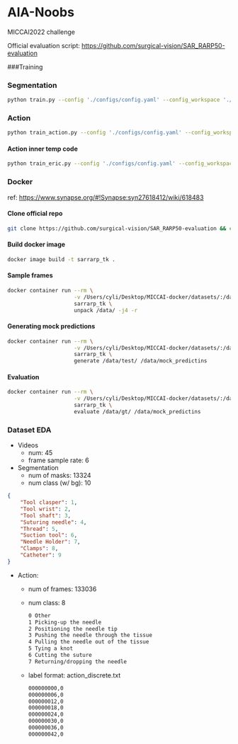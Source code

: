 # AIA-Noobs
MICCAI2022 challenge

Official evaluation script: https://github.com/surgical-vision/SAR_RARP50-evaluation

###Training

### Segmentation

```bash
python train.py --config './configs/config.yaml' --config_workspace './configs/config_aia.yaml' --workers 3 --bs 4
```

### Action
```bash
python train_action.py --config './configs/config.yaml' --config_workspace '.\configs\config_lab.yaml' --workers 0 --bs 64
```

#### Action inner temp code
```bash
python train_eric.py --config './configs/config.yaml' --config_workspace '.\configs\config_lab.yaml' --workers 0 --bs 64 --config_encoder '../miccai_config/20220812-0040.yaml' --ckpt_encoder '../miccai_ckpt/20220812-0040-best.pth'
```

### Docker

ref: https://www.synapse.org/#!Synapse:syn27618412/wiki/618483

#### Clone official repo
```bash
git clone https://github.com/surgical-vision/SAR_RARP50-evaluation && cd ./SAR_RARP50-evaluation
```
#### Build docker image
```bash
docker image build -t sarrarp_tk .
```

#### Sample frames
```bash
docker container run --rm \
                     -v /Users/cyli/Desktop/MICCAI-docker/datasets/:/data/ \
                     sarrarp_tk \
                     unpack /data/ -j4 -r                      
```

#### Generating mock predictions
```bash
docker container run --rm \
                     -v /Users/cyli/Desktop/MICCAI-docker/datasets/:/data/ \
                     sarrarp_tk \
                     generate /data/test/ /data/mock_predictins
```

#### Evaluation
```bash
docker container run --rm \
                     -v /Users/cyli/Desktop/MICCAI-docker/datasets/:/data/ \
                     sarrarp_tk \
                     evaluate /data/gt/ /data/mock_predictins
```



### Dataset EDA

* Videos
    * num: 45
    * frame sample rate: 6
* Segmentation
    * num of masks: 13324
    * num class (w/ bg): 10
```json
{
    "Tool clasper": 1,
    "Tool wrist": 2,
    "Tool shaft": 3,
    "Suturing needle": 4,
    "Thread": 5,
    "Suction tool": 6,
    "Needle Holder": 7,
    "Clamps": 8,
    "Catheter": 9
}
```
    
* Action:
    * num of frames: 133036
    * num class: 8

        ```txt
        0 Other
        1 Picking-up the needle
        2 Positioning the needle tip
        3 Pushing the needle through the tissue
        4 Pulling the needle out of the tissue
        5 Tying a knot
        6 Cutting the suture
        7 Returning/dropping the needle
        ```

    * label format: action_discrete.txt
        ```txt
        000000000,0
        000000006,0
        000000012,0
        000000018,0
        000000024,0
        000000030,0
        000000036,0
        000000042,0
        ```